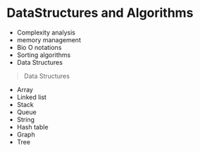 
# DataStructures and Algorithms

- Complexity analysis
- memory management
- Bio O notations
- Sorting algorithms
- Data Structures


> Data Structures

- Array
- Linked list
- Stack 
- Queue
- String
- Hash table
- Graph 
- Tree
